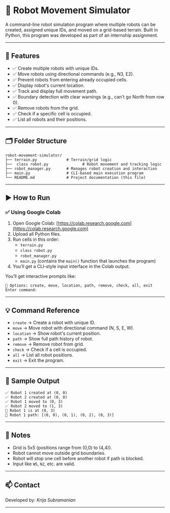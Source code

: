 # 🤖 Robot Movement Simulator

A command-line robot simulation program where multiple robots can be created, assigned unique IDs, and moved on a grid-based terrain. Built in Python, this program was developed as part of an internship assignment.

---

## 📌 Features

- ✅ Create multiple robots with unique IDs.
- ✅ Move robots using directional commands (e.g., N3, E2).
- ✅ Prevent robots from entering already occupied cells.
- ✅ Display robot's current location.
- ✅ Track and display full movement path.
- ✅ Boundary detection with clear warnings (e.g., can't go North from row 0).
- ✅ Remove robots from the grid.
- ✅ Check if a specific cell is occupied.
- ✅ List all robots and their positions.

---

## 🗂️ Folder Structure

```
robot-movement-simulator/
├── terrain.py             # Terrain/grid logic
├──  class robot.py               # Robot movement and tracking logic
├── robot_manager.py       # Manages robot creation and interaction
├── main.py                # CLI-based main execution program
└── README.md              # Project documentation (this file)
```

---

## ▶️ How to Run

### ✅ Using Google Colab 

1. Open Google Colab: [https://colab.research.google.com](https://colab.research.google.com)
2. Upload all Python files.
3. Run cells in this order:
   - `terrain.py`
   - `class robot.py`
   - `robot_manager.py`
   - `main.py` (contains the `main()` function that launches the program)
4. You’ll get a CLI-style input interface in the Colab output.



You’ll get interactive prompts like:

```
🔧 Options: create, move, location, path, remove, check, all, exit
Enter command:
```

---

## 💡 Command Reference

- `create` → Create a robot with unique ID.
- `move` → Move robot with directional command (N, S, E, W).
- `location` → Show robot's current position.
- `path` → Show full path history of robot.
- `remove` → Remove robot from grid.
- `check` → Check if a cell is occupied.
- `all` → List all robot positions.
- `exit` → Exit the program.

---

## 🧪 Sample Output

```
✅ Robot 1 created at (0, 0)
✅ Robot 2 created at (0, 0)
✅ Robot 1 moved to (0, 3)
✅ Robot 2 moved to (1, 3)
📍 Robot 1 is at (0, 3)
📜 Robot 1 path: [(0, 0), (0, 1), (0, 2), (0, 3)]
```

---

## 📝 Notes

- Grid is 5x5 (positions range from (0,0) to (4,4)).
- Robot cannot move outside grid boundaries.
- Robot will stop one cell before another robot if path is blocked.
- Input like `W5`, `N2`, etc. are valid.

---

## 📫 Contact

Developed by: *Krija Subramanian*  


---
